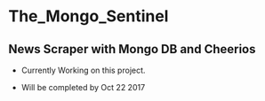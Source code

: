 # The_Mongo_Sentinel
## News Scraper with Mongo DB and Cheerios 

+ Currently Working on this project.

+ Will be completed by Oct 22 2017